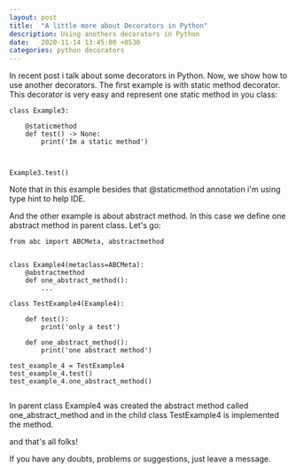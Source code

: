 ```yaml
---
layout: post
title:  "A little more about Decorators in Python"
description: Using anothers decorators in Python
date:   2020-11-14 13:45:00 +0530
categories: python decorators
---
```


In recent post i talk about some decorators in Python. Now, we show how to use another decorators.
The first example is with static method decorator. This decorator is very easy and represent one static method in you class:

```
class Example3:
    
    @staticmethod
    def test() -> None:
        print('Im a static method')



Example3.test()

```

Note that in this example besides that @staticmethod annotation i'm using type hint to help IDE.

And the other example is about abstract method. In this case we define one abstract method in parent class. Let's go:
```
from abc import ABCMeta, abstractmethod


class Example4(metaclass=ABCMeta):
    @abstractmethod
    def one_abstract_method():
        ...

class TestExample4(Example4):

    def test():
        print('only a test')

    def one_abstract_method():
        print('one abstract method')

test_example_4 = TestExample4
test_example_4.test()
test_example_4.one_abstract_method()


```

In parent class Example4 was created the abstract method called one_abstract_method and in the child class TestExample4 is implemented the method.


and that's all folks!

If you have any doubts, problems or suggestions, just leave a message.
